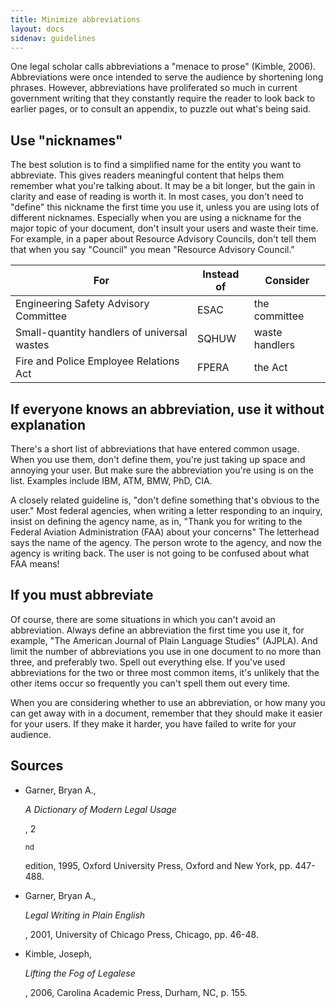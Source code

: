 ```yaml
---
title: Minimize abbreviations
layout: docs
sidenav: guidelines
---
```


One legal scholar calls abbreviations a "menace to prose" (Kimble, 2006). Abbreviations were once intended to serve the audience by shortening long phrases. However, abbreviations have proliferated so much in current government writing that they constantly require the reader to look back to earlier pages, or to consult an appendix, to puzzle out what's being said.

## Use "nicknames"

The best solution is to find a simplified name for the entity you want to abbreviate. This gives readers meaningful content that helps them remember what you're talking about. It may be a bit longer, but the gain in clarity and ease of reading is worth it. In most cases, you don't need to "define" this nickname the first time you use it, unless you are using lots of different nicknames. Especially when you are using a nickname for the major topic of your document, don't insult your users and waste their time. For example, in a paper about Resource Advisory Councils, don't tell them that when you say "Council" you mean "Resource Advisory Council."

For                                         | Instead of | Consider
------------------------------------------- | ---------- | --------------
Engineering Safety Advisory Committee       | ESAC       | the committee
Small-quantity handlers of universal wastes | SQHUW      | waste handlers
Fire and Police Employee Relations Act      | FPERA      | the Act

## If everyone knows an abbreviation, use it without explanation

There's a short list of abbreviations that have entered common usage. When you use them, don't define them, you're just taking up space and annoying your user. But make sure the abbreviation you're using is on the list. Examples include IBM, ATM, BMW, PhD, CIA.

A closely related guideline is, "don't define something that's obvious to the user." Most federal agencies, when writing a letter responding to an inquiry, insist on defining the agency name, as in, "Thank you for writing to the Federal Aviation Administration (FAA) about your concerns" The letterhead says the name of the agency. The person wrote to the agency, and now the agency is writing back. The user is not going to be confused about what FAA means!

## If you must abbreviate

Of course, there are some situations in which you can't avoid an abbreviation. Always define an abbreviation the first time you use it, for example, "The American Journal of Plain Language Studies" (AJPLA). And limit the number of abbreviations you use in one document to no more than three, and preferably two. Spell out everything else. If you've used abbreviations for the two or three most common items, it's unlikely that the other items occur so frequently you can't spell them out every time.

When you are considering whether to use an abbreviation, or how many you can get away with in a document, remember that they should make it easier for your users. If they make it harder, you have failed to write for your audience.

## Sources

- Garner, Bryan A.,

  <cite>A Dictionary of Modern Legal Usage</cite>

  , 2

  <sup>nd</sup>

  edition, 1995, Oxford University Press, Oxford and New York, pp. 447-488.

- Garner, Bryan A.,

  <cite>Legal Writing in Plain English</cite>

  , 2001, University of Chicago Press, Chicago, pp. 46-48.

- Kimble, Joseph,

  <cite>Lifting the Fog of Legalese</cite>

  , 2006, Carolina Academic Press, Durham, NC, p. 155.
